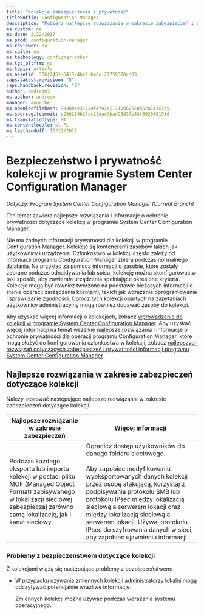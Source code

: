 ```yaml
---
title: "Kolekcje zabezpieczenia i prywatność"
titleSuffix: Configuration Manager
description: "Pobierz najlepsze rozwiązania w zakresie zabezpieczeń i prywatności w kolekcji w programie System Center Configuration Manager."
ms.custom: na
ms.date: 2/22/2017
ms.prod: configuration-manager
ms.reviewer: na
ms.suite: na
ms.technology: configmgr-other
ms.tgt_pltfrm: na
ms.topic: article
ms.assetid: 30bf2451-5415-4be2-ba8d-21759370cd83
caps.latest.revision: "5"
caps.handback.revision: "0"
author: andredm7
ms.author: andredm
manager: angrobe
ms.openlocfilehash: 9990b4e31224f4f41e217108625c8b52a143c7c5
ms.sourcegitcommit: c236214b2fcc13dae7bad96d7fb33f692868191d
ms.translationtype: MT
ms.contentlocale: pl-PL
ms.lasthandoff: 10/12/2017
---
```

# <a name="security-and-privacy-for-collections-in-system-center-configuration-manager"></a>Bezpieczeństwo i prywatność kolekcji w programie System Center Configuration Manager

*Dotyczy: Program System Center Configuration Manager (Current Branch)*

Ten temat zawiera najlepsze rozwiązania i informacje o ochronie prywatności dotyczące kolekcji w programie System Center Configuration Manager.  

 Nie ma żadnych informacji prywatności dla kolekcji w programie Configuration Manager. Kolekcje są kontenerami zasobów takich jak użytkownicy i urządzenia. Członkostwo w kolekcji często zależy od informacji programu Configuration Manager zbiera podczas normalnego działania. Na przykład za pomocą informacji o zasobie, które zostały zebrane podczas odnajdywania lub spisu, kolekcję można skonfigurować w taki sposób, aby zawierała urządzenia spełniające określone kryteria. Kolekcje mogą być również tworzone na podstawie bieżących informacji o stanie operacji zarządzania klientami, takich jak wdrażanie oprogramowania i sprawdzanie zgodności. Oprócz tych kolekcji opartych na zapytaniach użytkownicy administracyjny mogą również dodawać zasoby do kolekcji.  

 Aby uzyskać więcej informacji o kolekcjach, zobacz [wprowadzenie do kolekcji w programie System Center Configuration Manager](../../../../core/clients/manage/collections/introduction-to-collections.md). Aby uzyskać więcej informacji na temat wszelkie najlepsze rozwiązania i informacje o ochronie prywatności dla operacji programu Configuration Manager, które mogą służyć do konfigurowania członkostwa w kolekcji, zobacz [najlepszych rozwiązań dotyczących zabezpieczeń i prywatności informacji programu System Center Configuration Manager](../../../../core/plan-design/security/security-best-practices-and-privacy-information.md).  

## <a name="security-best-practices-for-collections"></a>Najlepsze rozwiązania w zakresie zabezpieczeń dotyczące kolekcji  
 Należy stosować następujące najlepsze rozwiązania w zakresie zabezpieczeń dotyczące kolekcji.  

|Najlepsze rozwiązanie w zakresie zabezpieczeń|Więcej informacji|  
|----------------------------|----------------------|  
|Podczas każdego eksportu lub importu kolekcji w postaci pliku MOF (Managed Object Format) zapisywanego w lokalizacji sieciowej zabezpieczaj zarówno samą lokalizację, jak i kanał sieciowy.|Ogranicz dostęp użytkowników do danego folderu sieciowego.<br /><br /> Aby zapobiec modyfikowaniu wyeksportowanych danych kolekcji przez osobę atakującą, korzystaj z podpisywania protokołu SMB lub protokołu IPsec między lokalizacją sieciową a serwerem lokacji oraz między lokalizacją sieciową a serwerem lokacji. Używaj protokołu IPsec do szyfrowania danych w sieci, aby zapobiec ujawnieniu informacji.|  

### <a name="security-issues-for-collections"></a>Problemy z bezpieczeństwem dotyczące kolekcji  
 Z kolekcjami wiążą się następujące problemy z bezpieczeństwem:  

-   W przypadku używania zmiennych kolekcji administratorzy lokalni mogą odczytywać potencjalnie wrażliwe informacje.  

     Zmiennych kolekcji można używać podczas wdrażania systemu operacyjnego.  
